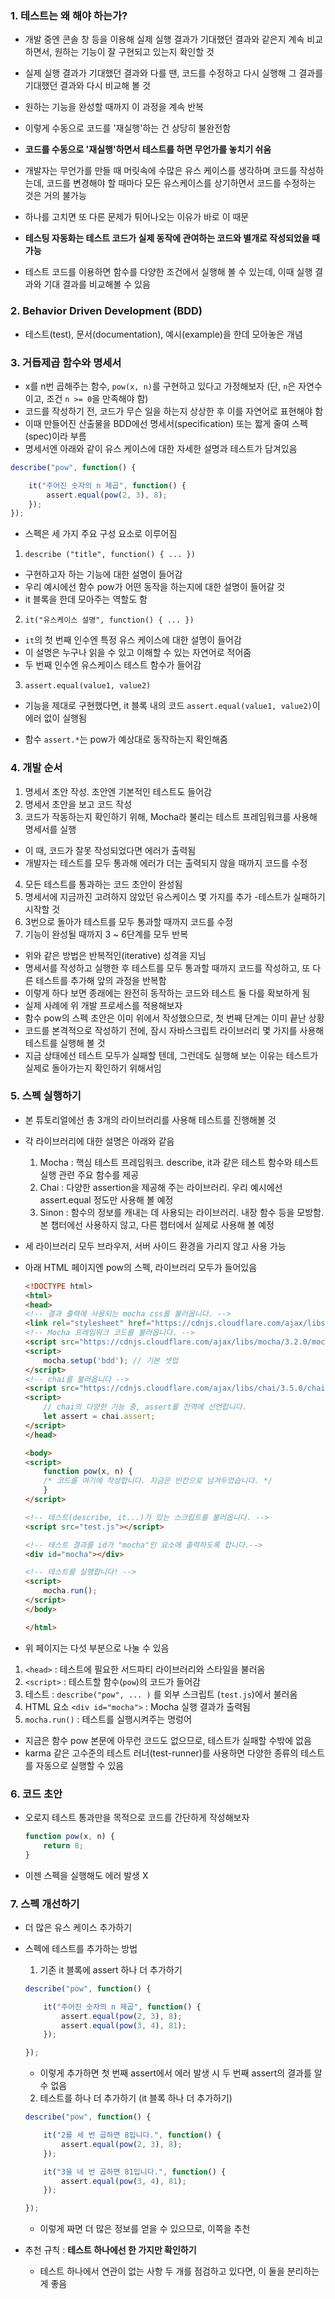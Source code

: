 ### 1. 테스트는 왜 해야 하는가?
- 개발 중엔 콘솔 창 등을 이용해 실제 실행 결과가 기대했던 결과와 같은지 계속 비교하면서, 원하는 기능이 잘 구현되고 있는지 확인할 것
- 실제 실행 결과가 기대했던 결과와 다를 땐, 코드를 수정하고 다시 실행해 그 결과를 기대했던 결과와 다시 비교해 볼 것
- 원하는 기능을 완성할 때까지 이 과정을 계속 반복
- 이렇게 수동으로 코드를 '재실행'하는 건 상당히 불완전함

- **코드를 수동으로 '재실행'하면서 테스트를 하면 무언가를 놓치기 쉬움**
- 개발자는 무언가를 만들 때 머릿속에 수많은 유스 케이스를 생각하며 코드를 작성하는데, 코드를 변경해야 할 때마다 모든 유스케이스를 상기하면서 코드를 수정하는 것은 거의 불가능
- 하나를 고치면 또 다른 문제가 튀어나오는 이유가 바로 이 때문
- **테스팅 자동화는 테스트 코드가 실제 동작에 관여하는 코드와 별개로 작성되었을 때 가능**
- 테스트 코드를 이용하면 함수를 다양한 조건에서 실행해 볼 수 있는데, 이때 실행 결과와 기대 결과를 비교해볼 수 있음

### 2. Behavior Driven Development (BDD)
- 테스트(test), 문서(documentation), 예시(example)을 한데 모아놓은 개념

### 3. 거듭제곱 함수와 명세서
- x를 n번 곱해주는 함수, `pow(x, n)`를 구현하고 있다고 가정해보자 (단, `n`은 자연수이고, 조건 `n >= 0`을 만족해야 함)
- 코드를 작성하기 전, 코드가 무슨 일을 하는지 상상한 후 이를 자연어로 표현해야 함
- 이때 만들어진 산출물을 BDD에선 명세서(specification) 또는 짧게 줄여 스펙(spec)이라 부름
- 명세서엔 아래와 같이 유스 케이스에 대한 자세한 설명과 테스트가 담겨있음
``` javascript
describe("pow", function() {

    it("주어진 숫자의 n 제곱", function() {
        assert.equal(pow(2, 3), 8);
    });
});
```
- 스펙은 세 가지 주요 구성 요소로 이루어짐
1. `describe ("title", function() { ... })`
- 구현하고자 하는 기능에 대한 설명이 들어감
- 우리 예시에선 함수 pow가 어떤 동작을 하는지에 대한 설명이 들어갈 것
- it 블록을 한데 모아주는 역할도 함

2. `it("유스케이스 설명", function() { ... })`
- `it`의 첫 번째 인수엔 특정 유스 케이스에 대한 설명이 들어감
- 이 설명은 누구나 읽을 수 있고 이해할 수 있는 자연어로 적어줌
- 두 번째 인수엔 유스케이스 테스트 함수가 들어감

3. `assert.equal(value1, value2)`
- 기능을 제대로 구현했다면, it 블록 내의 코드 `assert.equal(value1, value2)`이 에러 없이 실행됨

- 함수 `assert.*`는 pow가 예상대로 동작하는지 확인해줌

### 4. 개발 순서
1. 명세서 초안 작성. 초안엔 기본적인 테스트도 들어감
2. 명세서 초안을 보고 코드 작성
3. 코드가 작동하는지 확인하기 위해, Mocha라 불리는 테스트 프레임워크를 사용해 명세서를 실행
- 이 때, 코드가 잘못 작성되었다면 에러가 출력됨
- 개발자는 테스트를 모두 통과해 에러가 더는 출력되지 않을 때까지 코드를 수정
4. 모든 테스트를 통과하는 코드 초안이 완성됨
5. 명세서에 지금까진 고려하지 않았던 유스케이스 몇 가지를 추가
-테스트가 실패하기 시작할 것
6. 3번으로 돌아가 테스트를 모두 통과할 때까지 코드를 수정
7. 기능이 완성될 때까지 3 ~ 6단계를 모두 반복

- 위와 같은 방법은 반복적인(iterative) 성격을 지님
- 명세서를 작성하고 실행한 후 테스트를 모두 통과할 때까지 코드를 작성하고, 또 다른 테스트를 추가해 앞의 과정을 반복함
- 이렇게 하다 보면 종래에는 완전히 동작하는 코드와 테스트 둘 다를 확보하게 됨
- 실제 사례에 위 개발 프로세스를 적용해보자
- 함수 pow의 스펙 초안은 이미 위에서 작성했으므로, 첫 번째 단계는 이미 끝난 상황
- 코드를 본격적으로 작성하기 전에, 잠시 자바스크립트 라이브러리 몇 가지를 사용해 테스트를 실행해 볼 것
- 지금 상태에선 테스트 모두가 실패할 텐데, 그런데도 실행해 보는 이유는 테스트가 실제로 돌아가는지 확인하기 위해서임

### 5. 스펙 실행하기
- 본 튜토리얼에선 총 3개의 라이브러리를 사용해 테스트를 진행해볼 것
- 각 라이브러리에 대한 설명은 아래와 같음
    1. Mocha : 핵심 테스트 프레임워크. describe, it과 같은 테스트 함수와 테스트 실행 관련 주요 함수를 제공
    2. Chai : 다양한 assertion을 제공해 주는 라이브러리. 우리 예시에선 assert.equal 정도만 사용해 볼 예정
    3. Sinon : 함수의 정보를 캐내는 데 사용되는 라이브러리. 내장 함수 등을 모방함. 본 챕터에선 사용하지 않고, 다른 챕터에서 실제로 사용해 볼 예정

- 세 라이브러리 모두 브라우저, 서버 사이드 환경을 가리지 않고 사용 가능
- 아래 HTML 페이지엔 pow의 스펙, 라이브러리 모두가 들어있음
    ``` html
    <!DOCTYPE html>
    <html>
    <head>
    <!-- 결과 출력에 사용되는 mocha css를 불러옵니다. -->
    <link rel="stylesheet" href="https://cdnjs.cloudflare.com/ajax/libs/mocha/3.2.0/mocha.css">
    <!-- Mocha 프레임워크 코드를 불러옵니다. -->
    <script src="https://cdnjs.cloudflare.com/ajax/libs/mocha/3.2.0/mocha.js"></script>
    <script>
        mocha.setup('bdd'); // 기본 셋업
    </script>
    <!-- chai를 불러옵니다 -->
    <script src="https://cdnjs.cloudflare.com/ajax/libs/chai/3.5.0/chai.js"></script>
    <script>
        // chai의 다양한 기능 중, assert를 전역에 선언합니다.
        let assert = chai.assert;
    </script>
    </head>

    <body>
    <script>
        function pow(x, n) {
        /* 코드를 여기에 작성합니다. 지금은 빈칸으로 남겨두었습니다. */
        }
    </script>

    <!-- 테스트(describe, it...)가 있는 스크립트를 불러옵니다. -->
    <script src="test.js"></script>

    <!-- 테스트 결과를 id가 "mocha"인 요소에 출력하도록 합니다.-->
    <div id="mocha"></div>

    <!-- 테스트를 실행합니다! -->
    <script>
        mocha.run();
    </script>
    </body>

    </html>
    ```
- 위 페이지는 다섯 부분으로 나눌 수 있음
1. `<head>` : 테스트에 필요한 서드파티 라이브러리와 스타일을 불러옴
2. `<script>` : 테스트할 함수(`pow`)의 코드가 들어감
3. 테스트 : `describe("pow", ... )` 를 외부 스크립트 (`test.js`)에서 불러옴
4. HTML 요소 `<div id="mocha">` : Mocha 실행 결과가 출력됨
5. `mocha.run()` : 테스트를 실행시켜주는 명렁어

- 지금은 함수 pow 본문에 아무런 코드도 없으므로, 테스트가 실패할 수밖에 없음
- karma 같은 고수준의 테스트 러너(test-runner)를 사용하면 다양한 종류의 테스트를 자동으로 실행할 수 있음

### 6. 코드 초안
- 오로지 테스트 통과만을 목적으로 코드를 간단하게 작성해보자
    ``` javascript
    function pow(x, n) {
        return 8;
    }
    ```
- 이젠 스펙을 실행해도 에러 발생 X

### 7. 스펙 개선하기
- 더 많은 유스 케이스 추가하기
- 스펙에 테스트를 추가하는 방법
    1. 기존 it 블록에 assert 하나 더 추가하기
    ``` javascript
    describe("pow", function() {

        it("주어진 숫자의 n 제곱", function() {
            assert.equal(pow(2, 3), 8);
            assert.equal(pow(3, 4), 81);
        });

    });
    ```
    - 이렇게 추가하면 첫 번째 assert에서 에러 발생 시 두 번째 assert의 결과를 알 수 없음
    2. 테스트를 하나 더 추가하기 (it 블록 하나 더 추가하기)
    ``` javascript
    describe("pow", function() {

        it("2를 세 번 곱하면 8입니다.", function() {
            assert.equal(pow(2, 3), 8);
        });

        it("3을 네 번 곱하면 81입니다.", function() {
            assert.equal(pow(3, 4), 81);
        });

    });
    ```
    - 이렇게 짜면 더 많은 정보를 얻을 수 있으므로, 이쪽을 추천

- 추천 규칙 : **테스트 하나에선 한 가지만 확인하기**
    - 테스트 하나에서 연관이 없는 사항 두 개를 점검하고 있다면, 이 둘을 분리하는 게 좋음


